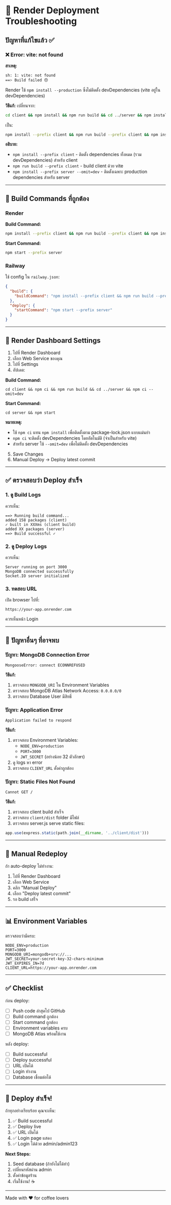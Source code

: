 # 🔧 Render Deployment Troubleshooting

## ปัญหาที่แก้ไขแล้ว ✅

### ❌ Error: vite: not found

**สาเหตุ:**
```bash
sh: 1: vite: not found
==> Build failed 😞
```

Render ใช้ `npm install --production` ซึ่งไม่ติดตั้ง devDependencies (vite อยู่ใน devDependencies)

**วิธีแก้:**
เปลี่ยนจาก:
```bash
cd client && npm install && npm run build && cd ../server && npm install --production
```

เป็น:
```bash
npm install --prefix client && npm run build --prefix client && npm install --prefix server --omit=dev
```

**อธิบาย:**
- `npm install --prefix client` - ติดตั้ง dependencies ทั้งหมด (รวม devDependencies) สำหรับ client
- `npm run build --prefix client` - build client ด้วย vite
- `npm install --prefix server --omit=dev` - ติดตั้งเฉพาะ production dependencies สำหรับ server

---

## 🚀 Build Commands ที่ถูกต้อง

### Render

**Build Command:**
```bash
npm install --prefix client && npm run build --prefix client && npm install --prefix server --omit=dev
```

**Start Command:**
```bash
npm start --prefix server
```

### Railway

ใช้ config ใน `railway.json`:
```json
{
  "build": {
    "buildCommand": "npm install --prefix client && npm run build --prefix client && npm install --prefix server --omit=dev"
  },
  "deploy": {
    "startCommand": "npm start --prefix server"
  }
}
```

---

## 📝 Render Dashboard Settings

1. ไปที่ Render Dashboard
2. เลือก Web Service ของคุณ
3. ไปที่ Settings
4. อัปเดต:

**Build Command:**
```
cd client && npm ci && npm run build && cd ../server && npm ci --omit=dev
```

**Start Command:**
```
cd server && npm start
```

**หมายเหตุ:** 
- ใช้ `npm ci` แทน `npm install` เพื่อติดตั้งตาม package-lock.json แบบแม่นยำ
- `npm ci` จะติดตั้ง devDependencies โดยอัตโนมัติ (จำเป็นสำหรับ vite)
- สำหรับ server ใช้ `--omit=dev` เพื่อไม่ติดตั้ง devDependencies

5. Save Changes
6. Manual Deploy → Deploy latest commit

---

## ✅ ตรวจสอบว่า Deploy สำเร็จ

### 1. ดู Build Logs

ควรเห็น:
```
==> Running build command...
added 158 packages (client)
✓ built in XXXms (client build)
added XX packages (server)
==> Build successful ✓
```

### 2. ดู Deploy Logs

ควรเห็น:
```
Server running on port 3000
MongoDB connected successfully
Socket.IO server initialized
```

### 3. ทดสอบ URL

เปิด browser ไปที่:
```
https://your-app.onrender.com
```

ควรเห็นหน้า Login

---

## 🐛 ปัญหาอื่นๆ ที่อาจพบ

### ปัญหา: MongoDB Connection Error

```
MongooseError: connect ECONNREFUSED
```

**วิธีแก้:**
1. ตรวจสอบ `MONGODB_URI` ใน Environment Variables
2. ตรวจสอบ MongoDB Atlas Network Access: `0.0.0.0/0`
3. ตรวจสอบ Database User มีสิทธิ์

### ปัญหา: Application Error

```
Application failed to respond
```

**วิธีแก้:**
1. ตรวจสอบ Environment Variables:
   - `NODE_ENV=production`
   - `PORT=3000`
   - `JWT_SECRET` (อย่างน้อย 32 ตัวอักษร)
2. ดู logs หา error
3. ตรวจสอบ `CLIENT_URL` ตั้งค่าถูกต้อง

### ปัญหา: Static Files Not Found

```
Cannot GET /
```

**วิธีแก้:**
1. ตรวจสอบ client build สำเร็จ
2. ตรวจสอบ `client/dist` folder มีไฟล์
3. ตรวจสอบ server.js serve static files:
```javascript
app.use(express.static(path.join(__dirname, '../client/dist')))
```

---

## 🔄 Manual Redeploy

ถ้า auto-deploy ไม่ทำงาน:

1. ไปที่ Render Dashboard
2. เลือก Web Service
3. คลิก "Manual Deploy"
4. เลือก "Deploy latest commit"
5. รอ build เสร็จ

---

## 📊 Environment Variables

ตรวจสอบว่ามีครบ:

```env
NODE_ENV=production
PORT=3000
MONGODB_URI=mongodb+srv://...
JWT_SECRET=your-secret-key-32-chars-minimum
JWT_EXPIRES_IN=7d
CLIENT_URL=https://your-app.onrender.com
```

---

## ✅ Checklist

ก่อน deploy:
- [ ] Push code ล่าสุดไป GitHub
- [ ] Build command ถูกต้อง
- [ ] Start command ถูกต้อง
- [ ] Environment variables ครบ
- [ ] MongoDB Atlas พร้อมใช้งาน

หลัง deploy:
- [ ] Build successful
- [ ] Deploy successful
- [ ] URL เปิดได้
- [ ] Login ทำงาน
- [ ] Database เชื่อมต่อได้

---

## 🎉 Deploy สำเร็จ!

ถ้าทุกอย่างเรียบร้อย คุณจะเห็น:

1. ✅ Build successful
2. ✅ Deploy live
3. ✅ URL เปิดได้
4. ✅ Login page แสดง
5. ✅ Login ได้ด้วย admin/admin123

**Next Steps:**
1. Seed database (ถ้ายังไม่ได้ทำ)
2. เปลี่ยนรหัสผ่าน admin
3. ตั้งค่าข้อมูลร้าน
4. เริ่มใช้งาน! ☕

---

Made with ❤️ for coffee lovers
